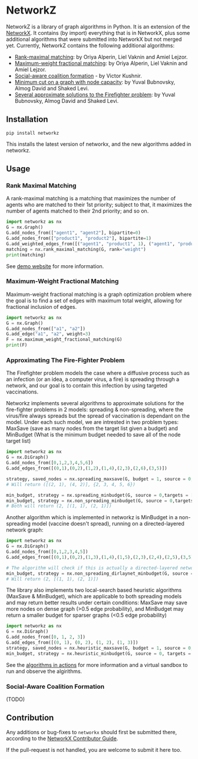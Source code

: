 # NetworkZ

NetworkZ is a library of graph algorithms in Python. It is an extension of the [NetworkX](https://github.com/networkx/networkx). It contains (by import) everything that is in NetworkX, plus some additional algorithms that were submitted into NetworkX but not merged yet. Currently, NetworkZ contains the following additional algorithms:

- [Rank-maximal matching](networkz/algorithms/bipartite/rank_maximal_matching.py): by Oriya Alperin, Liel Vaknin and Amiel Lejzor.
- [Maximum-weight fractional matching](networkz/algorithms/max_weight_fractional_matching.py): by Oriya Alperin, Liel Vaknin and Amiel Lejzor.
- [Social-aware coalition formation](networkz/algorithms/approximation/coalition_formation.py) - by Victor Kushnir.
- [Minimum cut on a graph with node capacity](networkz/algorithms/max_flow_with_node_capacity.py): by Yuval Bubnovsky, Almog David and Shaked Levi.
- [Several approximate solutions to the Firefighter problem](networkz/algorithms/approximation/firefighter_problem): by Yuval Bubnovsky, Almog David and Shaked Levi.

## Installation

```
pip install networkz
```

This installs the latest version of networkx, and the new algorithms added in networkz.

## Usage

### Rank Maximal Matching

A rank-maximal matching is a matching that maximizes the number of agents who are matched to their 1st priority; subject to that, it maximizes the number of agents matched to their 2nd priority; and so on.

```python
import networkz as nx
G = nx.Graph()
G.add_nodes_from(["agent1", "agent2"], bipartite=0)
G.add_nodes_from(["product1", "product2"], bipartite=1)
G.add_weighted_edges_from([("agent1", "product1", 1), ("agent1", "product2", 1), ("agent2", "product2", 2)])
matching = nx.rank_maximal_matching(G, rank="weight")
print(matching)
```

See [demo website](https://rmm.csariel.xyz/) for more information.

### Maximum-Weight Fractional Matching

Maximum-weight fractional matching is a graph optimization problem where the goal is to find a set of edges with maximum total weight, allowing for fractional inclusion of edges.

```python
import networkz as nx
G = nx.Graph()
G.add_nodes_from(["a1", "a2"])
G.add_edge("a1", "a2", weight=3)
F = nx.maximum_weight_fractional_matching(G)
print(F)
```

### Approximating The Fire-Fighter Problem

The Firefighter problem models the case where a diffusive process such as an infection (or an idea, a computer virus, a fire) is spreading through a network, and our goal is to contain this infection by using targeted vaccinations.

Networkz implements several algorithms to approximate solutions for the fire-fighter problems in 2 models: spreading & non-spreading, where the virus/fire always spreads but the spread of vaccination is dependant on the model. Under each such model, we are intrested in two problem types: MaxSave (save as many nodes from the target list given a budget) and MinBudget (What is the minimum budget needed to save all of the node target list)

```python
import networkz as nx
G = nx.DiGraph()
G.add_nodes_from([0,1,2,3,4,5,6])
G.add_edges_from([(0,1),(0,2),(1,2),(1,4),(2,3),(2,6),(3,5)])

strategy, saved_nodes = nx.spreading_maxsave(G, budget = 1, source = 0, targets = [1,2,3,4,5,6])
# Will return ([(2, 1), (4, 2)], {2, 3, 4, 5, 6})

min_budget, strategy = nx.spreading_minbudget(G, source = 0,targets = [1,2,3,4,5,6])
min_budget, strategy = nx.non_spreading_minbudget(G, source = 0,targets = [1,2,3,4,5,6])
# Both will return (2, [(1, 1), (2, 1)])
```

Another algorithm which is implemented in networkz is MinBudget in a non-spreading model (vaccine doesn't spread), running on a directed-layered network graph:

```python
import networkz as nx
G = nx.DiGraph()
G.add_nodes_from([0,1,2,3,4,5])
G.add_edges_from([(0,1),(0,2),(1,3),(1,4),(1,5),(2,3),(2,4),(2,5),(3,5),(4,5)])

# The algorithm will check if this is actually a directed-layered network graph
min_budget, strategy = nx.non_spreading_dirlaynet_minbudget(G, source = 0,targets = [1,2,3,4,5])
# Will return (2, [(1, 1), (2, 1)])
```

The library also implements two local-search based heuristic algorithms (MaxSave & MinBudget), which are applicable to both spreading models and may return better results under certain conditions: MaxSave may save more nodes on dense graph (>0.5 edge probability), and MinBudget may return a smaller budget for sparser graphs (<0.5 edge probability)

```python
import networkz as nx
G = nx.DiGraph()
G.add_nodes_from([0, 1, 2, 3])
G.add_edges_from([(0, 1), (0, 2), (1, 2), (1, 3)])
strategy, saved_nodes = nx.heuristic_maxsave(G, budget = 1, source = 0, targets = [1, 2, 3], spreading = False) # ([(1, 1)], {1, 3})
min_budget, strategy = nx.heuristic_minbudget(G, source = 0, targets = [1, 2, 3], spreading = True) # (2, [(1, 1), (2, 1)])
```

See the [algorithms in actions](https://the-firefighters.github.io/WebsiteGit/) for more information and a virtual sandbox to run and observe the algirithms.

### Social-Aware Coalition Formation

(TODO)

## Contribution

Any additions or bug-fixes to `networkx` should first be submitted there, according to the [NetworkX Contributor Guide](https://github.com/networkx/networkx/blob/main/CONTRIBUTING.rst).

If the pull-request is not handled, you are welcome to submit it here too.
